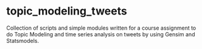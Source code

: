 # topic_modeling_tweets

Collection of scripts and simple modules written for a course assignment
to do Topic Modeling and time series analysis on tweets by 
using Gensim and Statsmodels.

